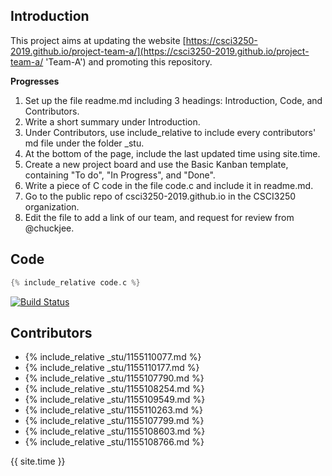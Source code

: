 ## Introduction
This project aims at updating the website [https://csci3250-2019.github.io/project-team-a/](https://csci3250-2019.github.io/project-team-a/ 'Team-A') and promoting this repository.

**Progresses**
1. Set up the file readme.md including 3 headings: Introduction, Code, and Contributors.
2. Write a short summary under Introduction.
3. Under Contributors, use include_relative to include every contributors' md file under the folder _stu.
4. At the bottom of the page, include the last updated time using site.time.
5. Create a new project board and use the Basic Kanban template, containing "To do", "In Progress", and "Done".
6. Write a piece of C code in the file code.c and include it in readme.md.
7. Go to the public repo of csci3250-2019.github.io in the CSCI3250 organization.
8. Edit the file to add a link of our team, and request for review from @chuckjee.

## Code 
```c
{% include_relative code.c %}  
```
[![Build Status](https://travis-ci.org/csci3250-2019/project-team-a.svg?branch=master)](https://travis-ci.org/csci3250-2019/project-team-a)

## Contributors
* {% include_relative _stu/1155110077.md %}
* {% include_relative _stu/1155110177.md %}
* {% include_relative _stu/1155107790.md %}
* {% include_relative _stu/1155108254.md %}
* {% include_relative _stu/1155109549.md %}
* {% include_relative _stu/1155110263.md %}
* {% include_relative _stu/1155107799.md %}
* {% include_relative _stu/1155108603.md %}
* {% include_relative _stu/1155108766.md %}

{{ site.time }}
